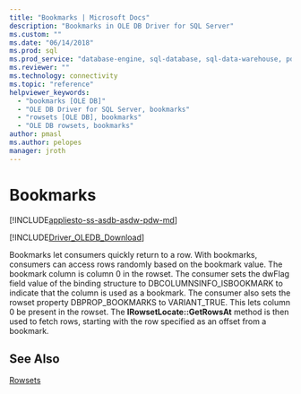 ```yaml
---
title: "Bookmarks | Microsoft Docs"
description: "Bookmarks in OLE DB Driver for SQL Server"
ms.custom: ""
ms.date: "06/14/2018"
ms.prod: sql
ms.prod_service: "database-engine, sql-database, sql-data-warehouse, pdw"
ms.reviewer: ""
ms.technology: connectivity
ms.topic: "reference"
helpviewer_keywords: 
  - "bookmarks [OLE DB]"
  - "OLE DB Driver for SQL Server, bookmarks"
  - "rowsets [OLE DB], bookmarks"
  - "OLE DB rowsets, bookmarks"
author: pmasl
ms.author: pelopes
manager: jroth
---
```

# Bookmarks
[!INCLUDE[appliesto-ss-asdb-asdw-pdw-md](../../../includes/appliesto-ss-asdb-asdw-pdw-md.md)]

[!INCLUDE[Driver_OLEDB_Download](../../../includes/driver_oledb_download.md)]

  Bookmarks let consumers quickly return to a row. With bookmarks, consumers can access rows randomly based on the bookmark value. The bookmark column is column 0 in the rowset. The consumer sets the dwFlag field value of the binding structure to DBCOLUMNSINFO_ISBOOKMARK to indicate that the column is used as a bookmark. The consumer also sets the rowset property DBPROP_BOOKMARKS to VARIANT_TRUE. This lets column 0 be present in the rowset. The **IRowsetLocate::GetRowsAt** method is then used to fetch rows, starting with the row specified as an offset from a bookmark.  
  
## See Also  
 [Rowsets](../../oledb/ole-db-rowsets/rowsets.md)  
  
  

